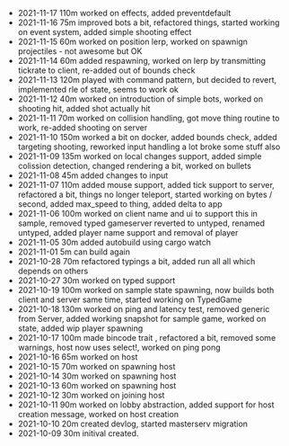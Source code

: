 - 2021-11-17    110m worked on effects, added preventdefault
- 2021-11-16    75m improved bots a bit,  refactored things, started working on event system, added simple shooting effect
- 2021-11-15    60m worked on position lerp, worked on spawnign projectiles - not awesome but OK
- 2021-11-14    60m added respawning, worked on lerp by transmitting tickrate to client, re-added out of bounds check
- 2021-11-13    120m played with command pattern, but decided to revert, implemented rle of state, seems to work ok
- 2021-11-12    40m worked on introduction of simple bots, worked on shooting hit, added shot actually hit
- 2021-11-11    70m worked on collision handling, got move thing routine to work, re-added shooting on server
- 2021-11-10    150m worked a bit on docker, added bounds check, added targeting shooting, reworked input handling a lot broke some stuff also
- 2021-11-09    135m worked on local changes support, added simple colission detection, changed rendering a bit, worked on bullets
- 2021-11-08    45m added changes to input
- 2021-11-07    110m added mouse support, added tick support to server, refactored a bit, things no longer teleport, started working on bytes / second, added max_speed to thing, added delta to app
- 2021-11-06    100m worked on client name and ui to support this in sample, removed typed gameserver reverted to untyped, renamed untyped, added player name support and removal of player
- 2021-11-05    30m added autobuild using cargo watch
- 2021-11-01    5m can build again    
- 2021-10-28    70m refactored typings a bit, added run all all which depends on others
- 2021-10-27    30m worked on typed support    
- 2021-10-19    100m worked on sample state spawning, now builds both client and server same time, started working on TypedGame
- 2021-10-18    130m worked on ping and latency test, removed generic from Server, added working snapshot for sample game, worked on state, added wip player spawning
- 2021-10-17    100m made bincode trait , refactored a bit, removed some warnings, host now uses select!, worked on ping pong
- 2021-10-16    65m worked on host
- 2021-10-15    70m worked on spawning host
- 2021-10-14    30m worked on spawning host
- 2021-10-13    60m worked on spawning host
- 2021-10-12    30m worked on joining host
- 2021-10-11    90m worked on lobby abstraction, added support for host creation message, worked on host creation
- 2021-10-10    20m created devlog, started masterserv migration
- 2021-10-09    30m initival created. 

